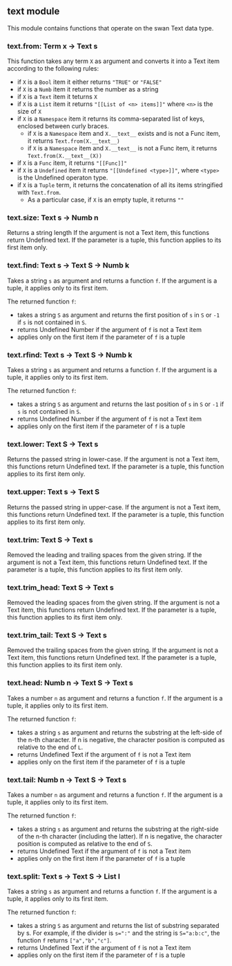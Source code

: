 text module
----------------------------------------------------------------------------

This module contains functions that operate on the swan Text data type.
  
### text.from: Term x -> Text s

This function takes any term `X` as argument and converts it into a Text
item according to the following rules:

- if `X` is a `Bool` item it either returns `"TRUE"` or `"FALSE"`
- if `X` is a `Numb` item it returns the number as a string
- if `X` is a `Text` item it teturns `X`
- if `X` is a `List` item it returns `"[[List of <n> items]]"` where 
  `<n>` is the size of `X`
- if `X` is a `Namespace` item it returns its comma-separated list of
  keys, enclosed between curly braces.
    - if `X` is a `Namespace` item and `X.__text__` exists and is not a 
      Func item, it returns `Text.from(X.__text__)`
    - if `X` is a `Namespace` item and `X.__text__` is not a Func item,
      it returns `Text.from(X.__text__(X))`
- if `X` is a `Func` item, it returns `"[[Func]]"`
- if `X` is a `Undefined` item it returns `"[[Undefined <type>]]"`,
  where `<type>` is the Undefined operaton type.
- if `X` is a `Tuple` term, it returns the concatenation of all its
  items stringified with `Text.from`.
    - As a particular case, if `X` is an empty tuple, it returns `""`
  
### text.size: Text s -> Numb n
Returns a string length
If the argument is not a Text item, this functions return Undefined text.
If the parameter is a tuple, this function applies to its first item only.
  
### text.find: Text s -> Text S -> Numb k
Takes a string `s` as argument and returns a function `f`. 
If the argument is a tuple, it applies only to its first item.

The returned function `f`: 
- takes a string `S` as argument and returns the first position of `s` 
  in `S` or `-1` if `s` is not contained in `S`.
- returns Undefined Number if the argument of `f` is not a Text item
- applies only on the first item if the parameter of `f` is a tuple
  
### text.rfind: Text s -> Text S -> Numb k
Takes a string `s` as argument and returns a function `f`.
If the argument is a tuple, it applies only to its first item.

The returned function `f`: 
- takes a string `S` as argument and returns the last position of `s` 
  in `S` or `-1` if `s` is not contained in `S`.
- returns Undefined Number if the argument of `f` is not a Text item
- applies only on the first item if the parameter of `f` is a tuple
  
### text.lower: Text S -> Text s
Returns the passed string in lower-case. 
If the argument is not a Text item, this functions return Undefined text.
If the parameter is a tuple, this function applies to its first item only.
  
### text.upper: Text s -> Text S
Returns the passed string in upper-case. 
If the argument is not a Text item, this functions return Undefined text.
If the parameter is a tuple, this function applies to its first item only.
  
### text.trim: Text S -> Text s
Removed the leading and trailing spaces from the given string.
If the argument is not a Text item, this functions return Undefined text.
If the parameter is a tuple, this function applies to its first item only.
  
### text.trim_head: Text S -> Text s
Removed the leading spaces from the given string.
If the argument is not a Text item, this functions return Undefined text.
If the parameter is a tuple, this function applies to its first item only.
  
### text.trim_tail: Text S -> Text s
Removed the trailing spaces from the given string.
If the argument is not a Text item, this functions return Undefined text.
If the parameter is a tuple, this function applies to its first item only.
  
### text.head: Numb n -> Text S -> Text s
Takes a number `n` as argument and returns a function `f`.
If the argument is a tuple, it applies only to its first item.

The returned function `f`: 
- takes a string `s` as argument and returns the substring at the 
  left-side of the n-th character. If n is negative, the character 
  position is computed as relative to the end of `L`.
- returns Undefined Text if the argument of `f` is not a Text item
- applies only on the first item if the parameter of `f` is a tuple
  
### text.tail: Numb n -> Text S -> Text s
Takes a number `n` as argument and returns a function `f`.
If the argument is a tuple, it applies only to its first item.

The returned function `f`: 
- takes a string `s` as argument and returns the substring at the 
  right-side of the n-th character (including the latter). If n is 
  negative, the character position is computed as relative to the 
  end of `S`.
- returns Undefined Text if the argument of `f` is not a Text item
- applies only on the first item if the parameter of `f` is a tuple
  
### text.split: Text s -> Text S -> List l
Takes a string `s` as argument and returns a function `f`.
If the argument is a tuple, it applies only to its first item.

The returned function `f`: 
- takes a string `S` as argument and returns the list of substring 
  separated by s. For example, if the divider is `s=":"` and the string 
  is `S="a:b:c"`, the function `f` returns `["a","b","c"]`.
- returns Undefined Text if the argument of `f` is not a Text item
- applies only on the first item if the parameter of `f` is a tuple
  


